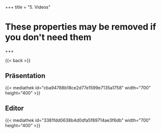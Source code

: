 +++
title = "5. Videos"

# These properties may be removed if you don't need them

+++

{{< back >}}

## Präsentation
{{< mediathek id="cba94788b18ce2d77e1599e7135a1758" width="700" height="400" >}}

## Editor 
{{< mediathek id="3381fdd0638b4d0dfa5f89714ae3f6db" width="700" height="400" >}}


